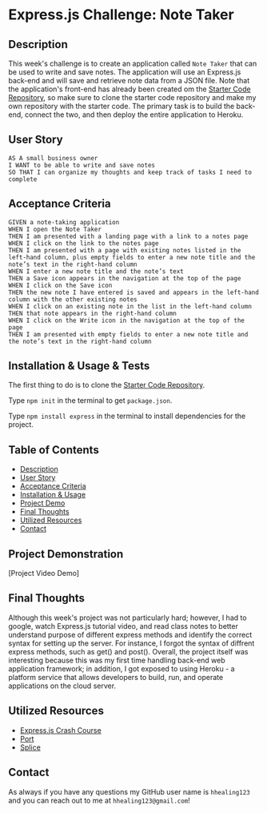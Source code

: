 # Express.js Challenge: Note Taker

## Description
This week's challenge is to create an application called `Note Taker` that can be used to write and save notes. The application will use an Express.js back-end and will save and retrieve note data from a JSON file. Note that the application's front-end has already been created om the [Starter Code Repository](https://github.com/coding-boot-camp/miniature-eureka), so make sure to clone the starter code repository and make my own repository with the starter code. The primary task is to build the back-end, connect the two, and then deploy the entire application to Heroku.

## User Story
```
AS A small business owner
I WANT to be able to write and save notes
SO THAT I can organize my thoughts and keep track of tasks I need to complete
```

## Acceptance Criteria
```
GIVEN a note-taking application
WHEN I open the Note Taker
THEN I am presented with a landing page with a link to a notes page
WHEN I click on the link to the notes page
THEN I am presented with a page with existing notes listed in the left-hand column, plus empty fields to enter a new note title and the note’s text in the right-hand column
WHEN I enter a new note title and the note’s text
THEN a Save icon appears in the navigation at the top of the page
WHEN I click on the Save icon
THEN the new note I have entered is saved and appears in the left-hand column with the other existing notes
WHEN I click on an existing note in the list in the left-hand column
THEN that note appears in the right-hand column
WHEN I click on the Write icon in the navigation at the top of the page
THEN I am presented with empty fields to enter a new note title and the note’s text in the right-hand column
```

## Installation & Usage & Tests
The first thing to do is to clone the [Starter Code Repository](https://github.com/coding-boot-camp/miniature-eureka).

Type `npm init` in the terminal to get `package.json`.

Type `npm install express` in the terminal to install dependencies for the project.

## Table of Contents
* [Description](#description)
* [User Story](#user-story)
* [Acceptance Criteria](#acceptance-criteria)
* [Installation & Usage](#installation--usage--tests)
* [Project Demo](#project-demonstration)
* [Final Thoughts](#final-thoughts)
* [Utilized Resources](#utilized-resources)
* [Contact](#contact)

## Project Demonstration
[Project Video Demo]

## Final Thoughts
Although this week's project was not particularly hard; however, I had to google, watch Express.js tutorial video, and read class notes to better understand purpose of different express methods and identify the correct syntax for setting up the server. For instance, I forgot the syntax of diffrent express methods, such as get() and post(). Overall, the project itself was interesting because this was my first time handling back-end web application framework; in addition, I got exposed to using Heroku - a platform service that allows developers to build, run, and operate applications on the cloud server. 

## Utilized Resources
* [Express.js Crash Course](https://www.youtube.com/watch?v=L72fhGm1tfE)
* [Port](https://stackoverflow.com/questions/18864677/what-is-process-env-port-in-node-js)
* [Splice](https://developer.mozilla.org/en-US/docs/Web/JavaScript/Reference/Global_Objects/Array/splice)

## Contact
As always if you have any questions my GitHub user name is `hhealing123` and you can reach out to me at `hhealing123@gmail.com`!